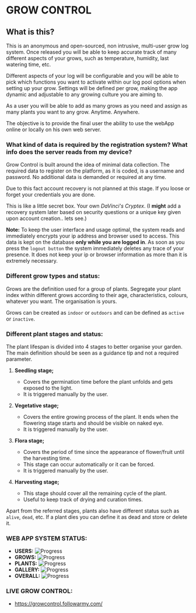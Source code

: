 # GROW CONTROL

## What is this?

This is an anonymous and open-sourced, non intrusive, multi-user grow log system.
Once released you will be able to keep accurate track of many different aspects of your grows, such as temperature, humidity, last watering time, etc.

Different aspects of your log will be configurable and you will be able to pick which functions you want to activate within our log pool options when setting up your grow. Settings will be defined per grow, making the app dynamic and adjustable to any growing culture you are aiming to.

As a user you will be able to add as many grows as you need and assign as many plants you want to any grow. Anytime. Anywhere.

The objective is to provide the final user the ability to use the webApp online or locally on his own web server.

### What kind of data is required by the registration system? What info does the server reads from my device?

Grow Control is built around the idea of minimal data collection.
The required data to register on the platform, as it is coded, is a username and password.
No additional data is demanded or required at any time.

Due to this fact account recovery is not planned at this stage.
If you loose or forget your credentials you are done.

This is like a little secret box. Your own _DaVinci's Cryptex_.
(I **might** add a recovery system later based on security questions or a unique key given upon account creation.. lets see.)


**Note:**
To keep the user interface and usage optimal, the system reads and immediately encrypts your ip address and browser used to access.
This data is kept on the database **only while you are logged in**.
As soon as you press the `logout button` the system immediately deletes any trace of your presence.
It does not keep your ip or browser information as more than it is extremely necessary.

### Different grow types and status:

Grows are the definition used for a group of plants.
Segregate your plant index within different grows according to their age, characteristics, colours, whatever you want.
The organisation is yours.

Grows can be created as `indoor` or `outdoors` and can be defined as `active` or `inactive`.

### Different plant stages and status:

The plant lifespan is divided into 4 stages to better organise your garden.
The main definition should be seen as a guidance tip and not a required parameter.

1. **Seedling stage;**
      - Covers the germination time before the plant unfolds and gets exposed to the light.
      - It is triggered manually by the user.

2. **Vegetative stage;**
      - Covers the entire growing process of the plant. It ends when the flowering stage starts and should be visible on naked eye.
      - It is triggered manually by the user.

3. **Flora stage;**
      - Covers the period of time since the appearance of flower/fruit until the harvesting time.
      - This stage can occur automatically or it can be forced.
      - It is triggered manually by the user.

4. **Harvesting stage;**
      - This stage should cover all the remaining cycle of the plant.
      - Useful to keep track of drying and curation times.

Apart from the referred stages, plants also have different status such as `alive`, `dead`, etc.
If a plant dies you can define it as dead and store or delete it.


### WEB APP SYSTEM STATUS:
- **USERS:** ![Progress](http://progressed.io/bar/55)
- **GROWS:** ![Progress](http://progressed.io/bar/90)
- **PLANTS:** ![Progress](http://progressed.io/bar/0)
- **GALLERY:** ![Progress](http://progressed.io/bar/0)  
- **OVERALL:** ![Progress](http://progressed.io/bar/30)



### LIVE GROW CONTROL:
- https://growcontrol.followarmy.com/
